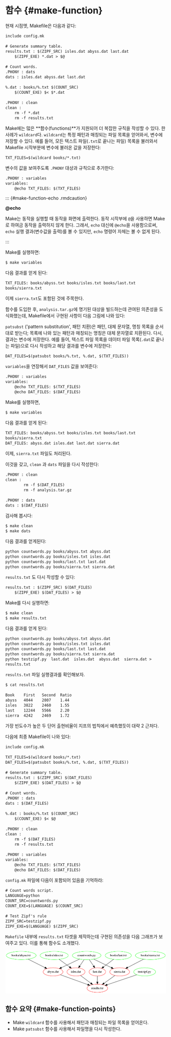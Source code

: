 

# 함수 {#make-function}


현재 시점엣, Makefile은 다음과 같다:

```
include config.mk

# Generate summary table.
results.txt : $(ZIPF_SRC) isles.dat abyss.dat last.dat
	$(ZIPF_EXE) *.dat > $@

# Count words.
.PHONY : dats
dats : isles.dat abyss.dat last.dat

%.dat : books/%.txt $(COUNT_SRC)
	$(COUNT_EXE) $< $*.dat

.PHONY : clean
clean :
	rm -f *.dat
	rm -f results.txt
```

Make에는 많은 **함수(functions)**가 지원되어 더 복잡한 규칙을 작성할 수 있다. 한 사례가 `wildcard`다. `wildcard`는 특정 패턴과 매칭되는 파일 목록을 얻어와서,
변수에 저장할 수 있다. 예를 들어, 모든 텍스트 파일(`.txt`로 끝나는 파일) 목록을 불러와서
Makefile 시작부분에 변수에 불러온 값을 저장한다:

```
TXT_FILES=$(wildcard books/*.txt)
```

변수의 값을 보여주도록 `.PHONY` 대상과 규칙으로 추가한다:

```
.PHONY : variables
variables:
	@echo TXT_FILES: $(TXT_FILES)
```

::: {#make-function-echo .rmdcaution}

**@echo**

Make는 동작을 실행할 때 동작을 화면에 출력한다.
동작 시작부에 `@`을 사용하면 Make로 하여금 동작을 출력하지 않게 한다.
그래서, `echo` 대신에 `@echo`을 사용함으로써, 
`echo` 실행 결과(변수값을 출력)를 볼 수 있지만, `echo` 명령어 자체는 볼 수 없게 된다.

:::

Make를 실행하면:

```
$ make variables
```

다음 결과를 얻게 된다:

```
TXT_FILES: books/abyss.txt books/isles.txt books/last.txt books/sierra.txt
```

이제 `sierra.txt`도 포함된 것에 주목한다.

함수를 도입한 후,  `analysis.tar.gz`에 명기된 대상을 빌드하는데 관여된 의존성을 도식화했는데, 
Makefile에서 구현된 사항이 다음 그림에 나와 있다:

`patsubst` ('pattern substitution', 패턴 치환)은 패턴, 대체 문자열, 명칭 목록을 순서대로 받는다;
목록에 나와 있는 패턴과 매칭되는 명칭은 대체 문자열로 치환된다. 다시, 결과는 변수에 저장한다.
예를 들어, 텍스트 파일 목록을 데이터 파일 목록(`.dat`로 끝나는 파일)으로 다시 작성하고 해당 결과를 변수에 저장한다:

```
DAT_FILES=$(patsubst books/%.txt, %.dat, $(TXT_FILES))
```

`variables`을 연장해서 `DAT_FILES` 값을 보여준다:

```
.PHONY : variables
variables:
	@echo TXT_FILES: $(TXT_FILES)
	@echo DAT_FILES: $(DAT_FILES)
```

Make를 실행하면,

```
$ make variables
```

다음 결과를 얻게 된다:

```
TXT_FILES: books/abyss.txt books/isles.txt books/last.txt books/sierra.txt
DAT_FILES: abyss.dat isles.dat last.dat sierra.dat
```

이제, `sierra.txt` 파일도 처리된다.

이것을 갖고, `clean` 과 `dats` 파일을 다시 작성한다:

```
.PHONY : clean
clean :
        rm -f $(DAT_FILES)
        rm -f analysis.tar.gz

.PHONY : dats
dats : $(DAT_FILES)
```

검사해 봅시다:

```
$ make clean
$ make dats
```

다음 결과를 얻게된다:

```
python countwords.py books/abyss.txt abyss.dat
python countwords.py books/isles.txt isles.dat
python countwords.py books/last.txt last.dat
python countwords.py books/sierra.txt sierra.dat
```

`results.txt` 도 다시 작성할 수 있다:

```
results.txt : $(ZIPF_SRC) $(DAT_FILES)
	$(ZIPF_EXE) $(DAT_FILES) > $@
```

Make를 다시 실행하면:

```
$ make clean
$ make results.txt
```

다음 결과를 얻게 된다:

```
python countwords.py books/abyss.txt abyss.dat
python countwords.py books/isles.txt isles.dat
python countwords.py books/last.txt last.dat
python countwords.py books/sierra.txt sierra.dat
python testzipf.py  last.dat  isles.dat  abyss.dat  sierra.dat > results.txt
```

`results.txt` 파일 실행결과를 확인해보자.

```
$ cat results.txt

Book	First	Second	Ratio
abyss	4044	2807	1.44
isles	3822	2460	1.55
last	12244	5566	2.20
sierra	4242	2469	1.72
```

가장 빈도수가 높은 두 단어 출현비율이 지프의 법칙에서 예측했듯이 대략 2 근처다. 


다음에 최종 Makefile이 나와 있다:

```
include config.mk

TXT_FILES=$(wildcard books/*.txt)
DAT_FILES=$(patsubst books/%.txt, %.dat, $(TXT_FILES))

# Generate summary table.
results.txt : $(ZIPF_SRC) $(DAT_FILES)
	$(ZIPF_EXE) $(DAT_FILES) > $@

# Count words.
.PHONY : dats
dats : $(DAT_FILES)

%.dat : books/%.txt $(COUNT_SRC)
	$(COUNT_EXE) $< $@

.PHONY : clean
clean :
	rm -f $(DAT_FILES)
	rm -f results.txt

.PHONY : variables
variables:
	@echo TXT_FILES: $(TXT_FILES)
	@echo DAT_FILES: $(DAT_FILES)
```

`config.mk` 파일에 다음이 포함되어 있음을 기억하라:

```
# Count words script.
LANGUAGE=python
COUNT_SRC=countwords.py
COUNT_EXE=$(LANGUAGE) $(COUNT_SRC)

# Test Zipf's rule
ZIPF_SRC=testzipf.py
ZIPF_EXE=$(LANGUAGE) $(ZIPF_SRC)
```

`Makefile` 내부에 `results.txt` 타겟을 제작하는데 구현된 의존성을 다음 그래프가 보여주고 있다.
이를 통해 함수도 소개했다.

![함수를 도입한 후에 `results.txt` 의존성](assets/images/make/07-functions.png)

## 함수 요약 {#make-function-points}

* Make `wildcard` 함수를 사용해서 패턴과 매칭되는 파일 목록을 얻어온다.
* Make `patsubst` 함수를 사용해서 파일명을 다시 작성한다.


